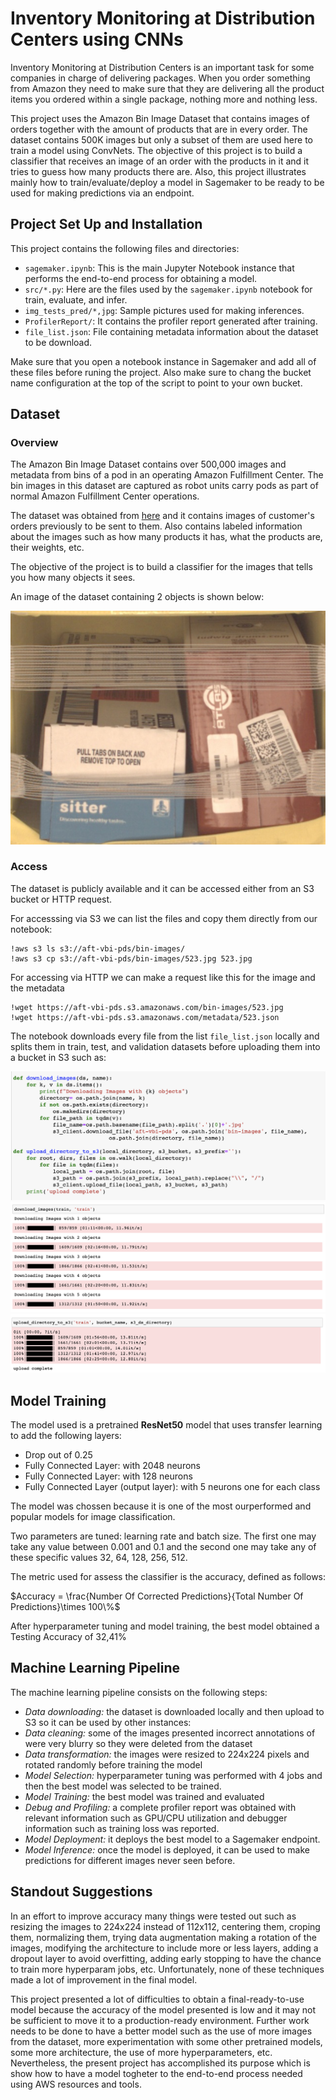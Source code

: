 # Inventory Monitoring at Distribution Centers using CNNs

Inventory Monitoring at Distribution Centers is an important task for some companies in charge of delivering packages. When you order something from Amazon they need to make sure that they are delivering all the product items you ordered within a single package, nothing more and nothing less.

This project uses the Amazon Bin Image Dataset that contains images of orders together with the amount of products that are in every order. The dataset contains 500K images but only a subset of them are used here to train a model using ConvNets. The objective of this project is to build a classifier that receives an image of an order with the products in it and it tries to guess how many products there are. Also, this project illustrates mainly how to train/evaluate/deploy a model in Sagemaker to be ready to be used for making predictions via an endpoint.

## Project Set Up and Installation
This project contains the following files and directories:
- `sagemaker.ipynb`: This is the main Jupyter Notebook instance that performs the end-to-end process for obtaining a model.
- `src/*.py`: Here are the files used by the `sagemaker.ipynb` notebook for train, evaluate, and infer.
- `img_tests_pred/*,jpg`: Sample pictures used for making inferences.
- `ProfilerReport/`: It contains the profiler report generated after training.
- `file_list.json`: File containing metadata information about the dataset to be download.

Make sure that you open a notebook instance in Sagemaker and add all of these files before runing the project. Also make sure to chang the bucket name configuration at the top of the script to point to your own bucket.

## Dataset

### Overview
The Amazon Bin Image Dataset contains over 500,000 images and metadata from bins of a pod in an operating Amazon Fulfillment Center. The bin images in this dataset are captured as robot units carry pods as part of normal Amazon Fulfillment Center operations.

The dataset was obtained from <a href="https://registry.opendata.aws/amazon-bin-imagery/">here</a> and it contains images of customer's orders previously to be sent to them. Also contains labeled information about the images such as how many products it has, what the products are, their weights, etc.

The objective of the project is to build a classifier for the images that tells you how many objects it sees.

An image of the dataset containing 2 objects is shown below:

![Image from DS](img_tests_pred/06638_1.jpg)

### Access
The dataset is publicly available and it can be accessed either from an S3 bucket or HTTP request.

For accesssing via S3 we can list the files and copy them directly from our notebook:

```
!aws s3 ls s3://aft-vbi-pds/bin-images/
!aws s3 cp s3://aft-vbi-pds/bin-images/523.jpg 523.jpg
```

For accessing via HTTP we can make a request like this for the image and the metadata
```
!wget https://aft-vbi-pds.s3.amazonaws.com/bin-images/523.jpg
!wget https://aft-vbi-pds.s3.amazonaws.com/metadata/523.json
```

The notebook downloads every file from the list `file_list.json` locally and splits them in train, test, and validation datasets before uploading them into a bucket in S3 such as:

![Alt text](img/upload.png)
![Alt text](img/down.png)
![Alt text](img/up.png)
## Model Training

The model used is a pretrained **ResNet50** model that uses transfer learning to add the following layers:

- Drop out of 0.25
- Fully Connected Layer: with 2048 neurons
- Fully Connected Layer: with 128 neurons
- Fully Connected Layer (output layer): with 5 neurons one for each class

The model was chossen because it is one of the most ourperformed and popular models for image classification.

Two parameters are tuned: learning rate and batch size. The first one may take any value between 0.001 and 0.1 and the second one may take any of these specific values 32, 64, 128, 256, 512.

The metric used for assess the classifier is the accuracy, defined as follows:

$Accuracy = \frac{Number Of Corrected Predictions}{Total Number Of Predictions}\times 100\%$

After hyperparameter tuning and model training, the best model obtained a Testing Accuracy of 32,41%

## Machine Learning Pipeline

The machine learning pipeline consists on the following steps:

- *Data downloading:* the dataset is downloaded locally and then upload to S3 so it can be used by other instances:
- *Data cleaning:* some of the images presented incorrect annotations of were very blurry so they were deleted from the dataset
- *Data transformation:* the images were resized to 224x224 pixels and rotated randomly before training the model
- *Model Selection:* hyperparameter tuning was performed with 4 jobs and then the best model was selected to be trained.
- *Model Training:* the best model was trained and evaluated
- *Debug and Profiling:* a complete profiler report was obtained with relevant information such as GPU/CPU utilization and debugger information such as training loss was reported.
- *Model Deployment:* it deploys the best model to a Sagemaker endpoint.
- *Model Inference:* once the model is deployed, it can be used to make predictions for different images never seen before.

## Standout Suggestions

In an effort to improve accuracy many things were tested out such as resizing the images to 224x224 instead of 112x112, centering them, croping them, normalizing them, trying data augmentation making a rotation of the images, modifying the architecture to include more or less layers, adding a dropout layer to avoid overfitting, adding early stopping to have the chance to train more hyperparam jobs, etc. Unfortunately, none of these techniques made a lot of improvement in the final model.

This project presented a lot of difficulties to obtain a final-ready-to-use model because the accuracy of the model presented is low and it may not be sufficient to move it to a production-ready environment. Further work needs to be done to have a better model such as the use of more images from the dataset, more experimentation with some other pretrained models, some more architecture, the use of more hyperparameters, etc. Nevertheless, the present project has accomplished its purpose which is show how to have a model togheter to the end-to-end process needed using AWS resources and tools.


